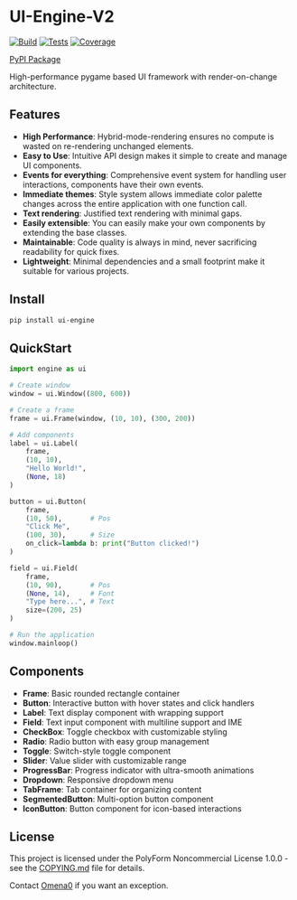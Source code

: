 
# UI-Engine-V2

[![Build](https://github.com/Omena0/UI-Engine-V2/actions/workflows/publish.yml/badge.svg?event=push)](https://github.com/Omena0/UI-Engine-V2/actions/workflows/publish.yml)
[![Tests](https://github.com/Omena0/UI-Engine-V2/actions/workflows/pytest.yml/badge.svg?branch=main)](https://github.com/Omena0/UI-Engine-V2/actions/workflows/pytest.yml)
[![Coverage](https://codecov.io/gh/Omena0/UI-Engine-V2/branch/main/graph/badge.svg)](https://codecov.io/gh/Omena0/UI-Engine-V2)

[PyPI Package](https://pypi.org/project/ui-engine/)

High-performance pygame based UI framework with render-on-change architecture.

## Features

- **High Performance**: Hybrid-mode-rendering ensures no compute is wasted on re-rendering unchanged elements.
- **Easy to Use**: Intuitive API design makes it simple to create and manage UI components.
- **Events for everything**: Comprehensive event system for handling user interactions, components have their own events.
- **Immediate themes**: Style system allows immediate color palette changes across the entire application with one function call.
- **Text rendering**: Justified text rendering with minimal gaps.
- **Easily extensible**: You can easily make your own components by extending the base classes.
- **Maintainable**: Code quality is always in mind, never sacrificing readability for quick fixes.
- **Lightweight**: Minimal dependencies and a small footprint make it suitable for various projects.

## Install

```bash
pip install ui-engine
```

## QuickStart

```python
import engine as ui

# Create window
window = ui.Window((800, 600))

# Create a frame
frame = ui.Frame(window, (10, 10), (300, 200))

# Add components
label = ui.Label(
    frame,
    (10, 10),
    "Hello World!",
    (None, 18)
)

button = ui.Button(
    frame,
    (10, 50),       # Pos
    "Click Me",
    (100, 30),      # Size
    on_click=lambda b: print("Button clicked!")
)

field = ui.Field(
    frame,
    (10, 90),       # Pos
    (None, 14),     # Font
    "Type here...", # Text
    size=(200, 25)
)

# Run the application
window.mainloop()
```

## Components

- **Frame**: Basic rounded rectangle container
- **Button**: Interactive button with hover states and click handlers
- **Label**: Text display component with wrapping support
- **Field**: Text input component with multiline support and IME
- **CheckBox**: Toggle checkbox with customizable styling
- **Radio**: Radio button with easy group management
- **Toggle**: Switch-style toggle component
- **Slider**: Value slider with customizable range
- **ProgressBar**: Progress indicator with ultra-smooth animations
- **Dropdown**: Responsive dropdown menu
- **TabFrame**: Tab container for organizing content
- **SegmentedButton**: Multi-option button component
- **IconButton**: Button component for icon-based interactions


## License

This project is licensed under the PolyForm Noncommercial License 1.0.0 - see the [COPYING.md](COPYING.md) file for details.

Contact [Omena0](mailto:omena0mc@gmail.com) if you want an exception.
